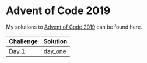 # Advent of Code 2019

My solutions to [Advent of Code 2019](https://adventofcode.com/2019) can be found here.

| Challenge | Solution |
| --------- | -------- |
| [Day 1](https://adventofcode.com/2019/day/1) | [day_one](day_one)